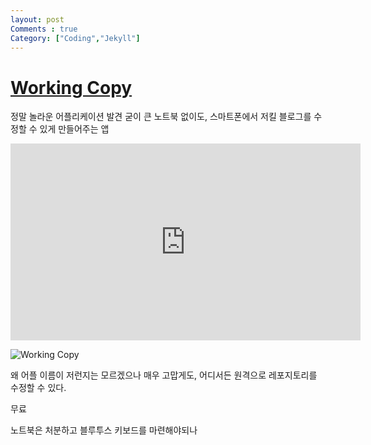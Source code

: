 ```yaml
---
layout: post
Comments : true
Category: ["Coding","Jekyll"]
---
```


# [Working Copy](https://workingcopyapp.com/)

정말 놀라운 어플리케이션 발견
굳이 큰 노트북 없이도, 스마트폰에서 저킬 블로그를 수정할 수 있게 만들어주는 앱

<iframe width="560" height="315" src="https://www.youtube.com/embed/ZMq3b9qIF2E" frameborder="0" allow="accelerometer; autoplay; encrypted-media; gyroscope; picture-in-picture" allowfullscreen></iframe>

![Working Copy](https://i.imgur.com/eP2InWl.png)

왜 어플 이름이 저런지는 모르겠으나
매우 고맙게도, 어디서든 원격으로 레포지토리를 수정할 수 있다.

무료

노트북은 처분하고 블루투스 키보드를 마련해야되나